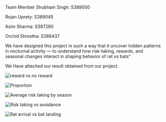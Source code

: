 Team Member
Shubham Singh: S389000

Rojan Uprety: S389045

Asim Sharma: S387260

Orchid Shrestha: S388437

We have designed this project in such a way that it uncover hidden patterns in nocturnal activity — to understand how risk-taking, rewards, and seasonal 
changes interact in shaping behavior of rat vs bats"

We Have attached our result obtained from our project.

![reward vs no reward](https://github.com/user-attachments/assets/0a1952f6-344d-4413-b93e-fa521bac8059)

![Proportion](https://github.com/user-attachments/assets/944a5ea4-cc6f-4552-9249-ff53c99be02e)

![Average risk taking by season](https://github.com/user-attachments/assets/7a525cbc-ec96-4796-9bea-1efd3efaed61)

![Risk taking vs avoidance](https://github.com/user-attachments/assets/10914d41-5ccf-495c-ab78-0277c02ec5f8)

![Rat arrival vs bat landing](https://github.com/user-attachments/assets/c99d07ec-d47f-48e7-85e2-d727c6449b44)
